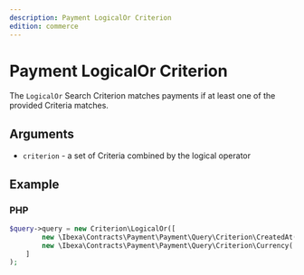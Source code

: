 ```yaml
---
description: Payment LogicalOr Criterion
edition: commerce
---
```


# Payment LogicalOr Criterion

The `LogicalOr` Search Criterion matches payments if at least one of the provided Criteria matches.

## Arguments

- `criterion` - a set of Criteria combined by the logical operator

## Example

### PHP

``` php
$query->query = new Criterion\LogicalOr([
        new \Ibexa\Contracts\Payment\Payment\Query\Criterion\CreatedAt(new DateTime('2023-03-01'));
        new \Ibexa\Contracts\Payment\Payment\Query\Criterion\Currency('USD');
    ]
);
```
